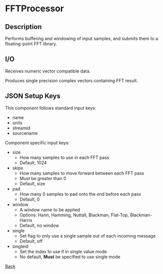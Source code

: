 # FFTProcessor

## Description

Performs buffering and windowing of input samples, and submits them to a floating-point FFT library.

## I/O

Receives numeric vector compatible data.

Produces single precision complex vectors containing FFT result.

## JSON Setup Keys

This component follows standard input keys:

* name
* units
* streamid
* sourcename

Component specific input keys:

* size
  * How many samples to use in each FFT pass
  * Default, 1024
* skips
  * How many samples to move forward between each FFT pass
  * Must be greater than 0
  * Default, size
* pad
  * How many 0 samples to pad onto the end before each pass
  * Default, 0
* window
  * A window name to be applied
  * Options: Hann, Hamming, Nuttall, Blackman, Flat-Top, Blackman-Harris
  * Default, no window
* single
  * Set flag to only use a single sample out of each incoming message
  * Default, off
* singleid
  * Set the index to use if in single value mode
  * No default, **Must** be specified to use single mode

[Back](../../../phoenix-doc/Components/Processors/PhoenixComponents.md)

